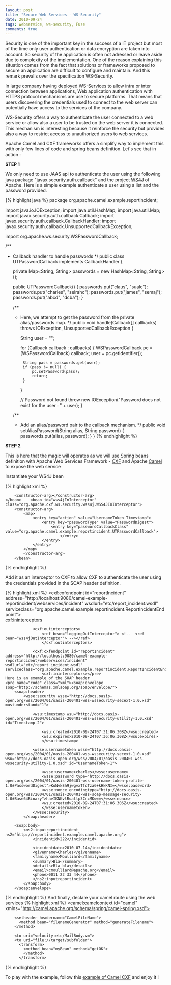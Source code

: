 ```yaml
---
layout: post
title: "Secure Web Services - WS-Security"
date: 2010-09-24
tags: webservice, ws-security, Fuse
comments: true
---
```


Security is one of the important key in the success of a IT project but most of the time only user authentication or data encryption are taken into account. So security of the application is often not adressed or leave aside due to complexity of the implementation.
One of the reason explaining this situation comes from the fact that solutions or frameworks proposed to secure an application are difficult to configure and maintain. And this remark prevalls over the specification WS-Security.

In large company having deployed WS-Services to allow intra or inter connection between applications, Web application authentication with HTTPS protocol mechanisms are use to secure platforms. That means that users discovering the credentials used to connect to the web server can potentially have access to the services of the company.

WS-Security offers a way to authenticate the user connected to a web service or allow also a user to be trusted on the web server it is connected. This mechanism is interesting because it reinforce the security but provides also a way to restrict access to unauthorized users to web services.

Apache Camel and CXF frameworks offers a simplify way to implement this with only few lines of code and spring beans definition. Let's see that in action :

**STEP 1**

We only need to use JAAS api to authenticate the user using the following java package "javax.security.auth.callback" and the project
[WS4J](http://ws.apache.org/wss4j/) of Apache. Here is a simple example authenticate a user using a list and the password provided.

{% highlight java %}
package org.apache.camel.example.reportincident;

import java.io.IOException;
import java.util.HashMap;
import java.util.Map;
import javax.security.auth.callback.Callback;
import javax.security.auth.callback.CallbackHandler;
import javax.security.auth.callback.UnsupportedCallbackException;

import org.apache.ws.security.WSPasswordCallback;

/**
 * Callback handler to handle passwords
 */
public class UTPasswordCallback implements CallbackHandler {

    private Map<String, String> passwords = new HashMap<String, String>();

    public UTPasswordCallback() {
        passwords.put("claus", "sualc");
        passwords.put("charles", "selrahc");
        passwords.put("james", "semaj");
        passwords.put("abcd", "dcba");
    }

    /**
     * Here, we attempt to get the password from the private alias/passwords map.
     */
    public void handle(Callback[] callbacks) throws IOException, UnsupportedCallbackException {

        String user = "";

        for (Callback callback : callbacks) {
            WSPasswordCallback pc = (WSPasswordCallback) callback;
            user = pc.getIdentifier();

            String pass = passwords.get(user);
            if (pass != null) {
                pc.setPassword(pass);
                return;
            }
        }

        // Password not found
        throw new IOException("Password does not exist for the user : " + user);
    }

    /**
     * Add an alias/password pair to the callback mechanism.
     */
    public void setAliasPassword(String alias, String password) {
        passwords.put(alias, password);
    }
}
{% endhighlight %} 
   
**STEP 2**

This is here that the magic will operates as we will use Spring beans definition with Apache Web Services Framework - [CXF]("http://cxf.apache.org/) and Apache [Camel](http://camel.apache.org/cxf.html) to expose the web service
    
Instantiate your WS4J bean

{% highlight xml %}
    <bean id="wss4jInInterceptor" class="org.apache.cxf.ws.security.wss4j.WSS4JInInterceptor">
        
        <constructor-arg></constructor-arg>
    </bean>    <bean id="wss4jInInterceptor" class="org.apache.cxf.ws.security.wss4j.WSS4JInInterceptor">
        <constructor-arg>
            <map>
                <entry key="action" value="UsernameToken Timestamp">
                    <entry key="passwordType" value="PasswordDigest">
                        <entry key="passwordCallbackClass" value="org.apache.camel.example.reportincident.UTPasswordCallback">
                            </entry>
                    </entry>
                </entry>
            </map>
            </constructor-arg>
        </bean>
{% endhighlight %}

Add it as an interceptor to CXF to allow CXF to authenticate the user using the credentials provided in the SOAP header definition.

{% highlight xml %}
<cxf:cxfendpoint id="reportIncident" address="http://localhost:9080/camel-example-reportincident/webservices/incident" wsdlurl="etc/report_incident.wsdl" serviceclass="org.apache.camel.example.reportincident.ReportIncidentEndpoint">        
        <cxf:ininterceptors>
            <ref bean="loggingInInterceptor">
                <ref bean="wss4jInInterceptor"></ref>
                
                <cxf:outinterceptors>
                    <ref bean="loggingOutInterceptor"> <!--  <ref bean="wss4jOutInterceptor"> --></ref>
                    </cxf:outinterceptors>
                
                <cxf:cxfendpoint id="reportIncident" address="http://localhost:9080/camel-example-reportincident/webservices/incident" wsdlurl="etc/report_incident.wsdl" serviceclass="org.apache.camel.example.reportincident.ReportIncidentEndpoint">
                    <cxf:ininterceptors></pre>
    Here is an example of the SOAP header
    <pre name="code" class="xml"><soap:envelope soap="http://schemas.xmlsoap.org/soap/envelope/">
        <soap:header>
            <wsse:security wsse="http://docs.oasis-open.org/wss/2004/01/oasis-200401-wss-wssecurity-secext-1.0.xsd" mustunderstand="1">
                
                <wsu:timestamp wsu="http://docs.oasis-open.org/wss/2004/01/oasis-200401-wss-wssecurity-utility-1.0.xsd" id="Timestamp-2">
                    
                    <wsu:created>2010-09-24T07:31:06.308Z</wsu:created>                    
                    <wsu:expires>2010-09-24T07:36:06.308Z</wsu:expires>
                    </wsu:timestamp>
                
                <wsse:usernametoken wsse="http://docs.oasis-open.org/wss/2004/01/oasis-200401-wss-wssecurity-secext-1.0.xsd" wsu="http://docs.oasis-open.org/wss/2004/01/oasis-200401-wss-wssecurity-utility-1.0.xsd" id="UsernameToken-1">
                    
                    <wsse:username>charles</wsse:username>                    
                    <wsse:password type="http://docs.oasis-open.org/wss/2004/01/oasis-200401-wss-username-token-profile-1.0#PasswordDigest">KoNvkEh9jwgvxTfcTza6+kHkKNI=</wsse:password>                    
                    <wsse:nonce encodingtype="http://docs.oasis-open.org/wss/2004/01/oasis-200401-wss-soap-message-security-1.0#Base64Binary">havIKNKvlRuatlp3CncMKw==</wsse:nonce>                    
                    <wsu:created>2010-09-24T07:31:06.306Z</wsu:created>
                    </wsse:usernametoken>
                </wsse:security>
            </soap:header>
        
        <soap:body>
            <ns2:inputreportincident ns2="http://reportincident.example.camel.apache.org">
                <incidentid>222</incidentid>
                
                <incidentdate>2010-07-14</incidentdate>
                <givenname>Charles</givenname>
                <familyname>Moulliard</familyname>
                <summary>Bla</summary>
                <details>Bla bla</details>
                <email>cmoulliard@apache.org</email>
                <phone>0011 22 33 44</phone>
                </ns2:inputreportincident>
            </soap:body>
        </soap:envelope>
{% endhighlight %}
And finally, declare your camel route using the web services
{% highlight xml %}
<camel:camelcontext id="camel" xmlns="http://camel.apache.org/schema/spring/camel-spring.xsd">
        
<camelcontext id="camel">
  <route>
      <from uri="cxf:bean:reportIncident">
        <convertbodyto type="org.apache.camel.example.reportincident.InputReportIncident">

        <setheader headername="CamelFileName">
          <method bean="filenameGenerator" method="generateFilename">
        </method>

        <to uri="velocity:etc/MailBody.vm">
        <to uri="file://target/subfolder">
          <transform>
            <method bean="myBean" method="getOK">
            </method>
          </transform>
{% endhighlight %}

To play with the example, follow this
    [example of Camel CXF](https://svn.apache.org/repos/asf/camel/trunk/examples/camel-example-reportincident-ws-security-osgi/) and enjoy it !